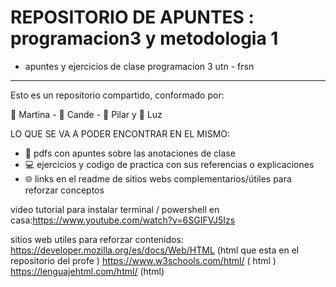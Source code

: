 # REPOSITORIO DE APUNTES : programacion3 y metodologia 1
* apuntes y ejercicios de clase programacion 3 utn - frsn 
--------------------------------------
Esto es un repositorio compartido, conformado por: 

👩 Martina - 👩 Cande - 👩 Pilar y 👩 Luz

LO QUE SE VA A PODER ENCONTRAR EN EL MISMO: 
- 📕 pdfs con apuntes sobre las anotaciones de clase
- 💻 ejercicios y codigo de practica con sus referencias o explicaciones
- 🌐 links en el readme de sitios webs complementarios/útiles para reforzar conceptos 

video tutorial para instalar terminal / powershell en casa:https://www.youtube.com/watch?v=6SGIFVJ5Izs

sitios web utiles para reforzar contenidos: 
https://developer.mozilla.org/es/docs/Web/HTML (html que esta en el repositorio del profe )
https://www.w3schools.com/html/ ( html )
https://lenguajehtml.com/html/  (html)
